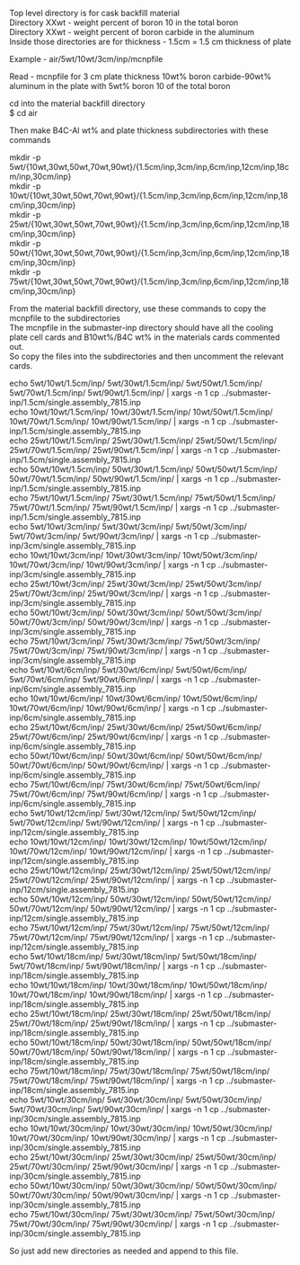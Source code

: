 Top level directory is for cask backfill material  
Directory XXwt - weight percent of boron 10 in the total boron  
Directory XXwt - weight percent of boron carbide in the aluminum    
Inside those directories are for thickness - 1.5cm = 1.5 cm thickness of plate  

Example - air/5wt/10wt/3cm/inp/mcnpfile  

Read - mcnpfile for 3 cm plate thickness 10wt% boron carbide-90wt% aluminum in the plate with 5wt% boron 10 of the total boron

cd into the material backfill directory  
$ cd air

Then make B4C-Al wt% and plate thickness subdirectories with these commands

mkdir -p 5wt/{10wt,30wt,50wt,70wt,90wt}/{1.5cm/inp,3cm/inp,6cm/inp,12cm/inp,18cm/inp,30cm/inp}  
mkdir -p 10wt/{10wt,30wt,50wt,70wt,90wt}/{1.5cm/inp,3cm/inp,6cm/inp,12cm/inp,18cm/inp,30cm/inp}  
mkdir -p 25wt/{10wt,30wt,50wt,70wt,90wt}/{1.5cm/inp,3cm/inp,6cm/inp,12cm/inp,18cm/inp,30cm/inp}  
mkdir -p 50wt/{10wt,30wt,50wt,70wt,90wt}/{1.5cm/inp,3cm/inp,6cm/inp,12cm/inp,18cm/inp,30cm/inp}  
mkdir -p 75wt/{10wt,30wt,50wt,70wt,90wt}/{1.5cm/inp,3cm/inp,6cm/inp,12cm/inp,18cm/inp,30cm/inp}  

From the material backfill directory, use these commands to copy the mcnpfile to the subdirectories  
The mcnpfile in the submaster-inp directory should have all the cooling plate cell cards and B10wt%/B4C wt% in the materials cards commented out.  
So copy the files into the subdirectories and then uncomment the relevant cards. 

echo 5wt/10wt/1.5cm/inp/ 5wt/30wt/1.5cm/inp/ 5wt/50wt/1.5cm/inp/ 5wt/70wt/1.5cm/inp/ 5wt/90wt/1.5cm/inp/ | xargs -n 1 cp ../submaster-inp/1.5cm/single.assembly_7815.inp  
echo 10wt/10wt/1.5cm/inp/ 10wt/30wt/1.5cm/inp/ 10wt/50wt/1.5cm/inp/ 10wt/70wt/1.5cm/inp/ 10wt/90wt/1.5cm/inp/ | xargs -n 1 cp ../submaster-inp/1.5cm/single.assembly_7815.inp  
echo 25wt/10wt/1.5cm/inp/ 25wt/30wt/1.5cm/inp/ 25wt/50wt/1.5cm/inp/ 25wt/70wt/1.5cm/inp/ 25wt/90wt/1.5cm/inp/ | xargs -n 1 cp ../submaster-inp/1.5cm/single.assembly_7815.inp  
echo 50wt/10wt/1.5cm/inp/ 50wt/30wt/1.5cm/inp/ 50wt/50wt/1.5cm/inp/ 50wt/70wt/1.5cm/inp/ 50wt/90wt/1.5cm/inp/ | xargs -n 1 cp ../submaster-inp/1.5cm/single.assembly_7815.inp  
echo 75wt/10wt/1.5cm/inp/ 75wt/30wt/1.5cm/inp/ 75wt/50wt/1.5cm/inp/ 75wt/70wt/1.5cm/inp/ 75wt/90wt/1.5cm/inp/ | xargs -n 1 cp ../submaster-inp/1.5cm/single.assembly_7815.inp   
echo 5wt/10wt/3cm/inp/ 5wt/30wt/3cm/inp/ 5wt/50wt/3cm/inp/ 5wt/70wt/3cm/inp/ 5wt/90wt/3cm/inp/ | xargs -n 1 cp ../submaster-inp/3cm/single.assembly_7815.inp  
echo 10wt/10wt/3cm/inp/ 10wt/30wt/3cm/inp/ 10wt/50wt/3cm/inp/ 10wt/70wt/3cm/inp/ 10wt/90wt/3cm/inp/ | xargs -n 1 cp ../submaster-inp/3cm/single.assembly_7815.inp  
echo 25wt/10wt/3cm/inp/ 25wt/30wt/3cm/inp/ 25wt/50wt/3cm/inp/ 25wt/70wt/3cm/inp/ 25wt/90wt/3cm/inp/ | xargs -n 1 cp ../submaster-inp/3cm/single.assembly_7815.inp  
echo 50wt/10wt/3cm/inp/ 50wt/30wt/3cm/inp/ 50wt/50wt/3cm/inp/ 50wt/70wt/3cm/inp/ 50wt/90wt/3cm/inp/ | xargs -n 1 cp ../submaster-inp/3cm/single.assembly_7815.inp  
echo 75wt/10wt/3cm/inp/ 75wt/30wt/3cm/inp/ 75wt/50wt/3cm/inp/ 75wt/70wt/3cm/inp/ 75wt/90wt/3cm/inp/ | xargs -n 1 cp ../submaster-inp/3cm/single.assembly_7815.inp   
echo 5wt/10wt/6cm/inp/ 5wt/30wt/6cm/inp/ 5wt/50wt/6cm/inp/ 5wt/70wt/6cm/inp/ 5wt/90wt/6cm/inp/ | xargs -n 1 cp ../submaster-inp/6cm/single.assembly_7815.inp  
echo 10wt/10wt/6cm/inp/ 10wt/30wt/6cm/inp/ 10wt/50wt/6cm/inp/ 10wt/70wt/6cm/inp/ 10wt/90wt/6cm/inp/ | xargs -n 1 cp ../submaster-inp/6cm/single.assembly_7815.inp  
echo 25wt/10wt/6cm/inp/ 25wt/30wt/6cm/inp/ 25wt/50wt/6cm/inp/ 25wt/70wt/6cm/inp/ 25wt/90wt/6cm/inp/ | xargs -n 1 cp ../submaster-inp/6cm/single.assembly_7815.inp  
echo 50wt/10wt/6cm/inp/ 50wt/30wt/6cm/inp/ 50wt/50wt/6cm/inp/ 50wt/70wt/6cm/inp/ 50wt/90wt/6cm/inp/ | xargs -n 1 cp ../submaster-inp/6cm/single.assembly_7815.inp  
echo 75wt/10wt/6cm/inp/ 75wt/30wt/6cm/inp/ 75wt/50wt/6cm/inp/ 75wt/70wt/6cm/inp/ 75wt/90wt/6cm/inp/ | xargs -n 1 cp ../submaster-inp/6cm/single.assembly_7815.inp   
echo 5wt/10wt/12cm/inp/ 5wt/30wt/12cm/inp/ 5wt/50wt/12cm/inp/ 5wt/70wt/12cm/inp/ 5wt/90wt/12cm/inp/ | xargs -n 1 cp ../submaster-inp/12cm/single.assembly_7815.inp  
echo 10wt/10wt/12cm/inp/ 10wt/30wt/12cm/inp/ 10wt/50wt/12cm/inp/ 10wt/70wt/12cm/inp/ 10wt/90wt/12cm/inp/ | xargs -n 1 cp ../submaster-inp/12cm/single.assembly_7815.inp  
echo 25wt/10wt/12cm/inp/ 25wt/30wt/12cm/inp/ 25wt/50wt/12cm/inp/ 25wt/70wt/12cm/inp/ 25wt/90wt/12cm/inp/ | xargs -n 1 cp ../submaster-inp/12cm/single.assembly_7815.inp  
echo 50wt/10wt/12cm/inp/ 50wt/30wt/12cm/inp/ 50wt/50wt/12cm/inp/ 50wt/70wt/12cm/inp/ 50wt/90wt/12cm/inp/ | xargs -n 1 cp ../submaster-inp/12cm/single.assembly_7815.inp  
echo 75wt/10wt/12cm/inp/ 75wt/30wt/12cm/inp/ 75wt/50wt/12cm/inp/ 75wt/70wt/12cm/inp/ 75wt/90wt/12cm/inp/ | xargs -n 1 cp ../submaster-inp/12cm/single.assembly_7815.inp   
echo 5wt/10wt/18cm/inp/ 5wt/30wt/18cm/inp/ 5wt/50wt/18cm/inp/ 5wt/70wt/18cm/inp/ 5wt/90wt/18cm/inp/ | xargs -n 1 cp ../submaster-inp/18cm/single.assembly_7815.inp  
echo 10wt/10wt/18cm/inp/ 10wt/30wt/18cm/inp/ 10wt/50wt/18cm/inp/ 10wt/70wt/18cm/inp/ 10wt/90wt/18cm/inp/ | xargs -n 1 cp ../submaster-inp/18cm/single.assembly_7815.inp  
echo 25wt/10wt/18cm/inp/ 25wt/30wt/18cm/inp/ 25wt/50wt/18cm/inp/ 25wt/70wt/18cm/inp/ 25wt/90wt/18cm/inp/ | xargs -n 1 cp ../submaster-inp/18cm/single.assembly_7815.inp  
echo 50wt/10wt/18cm/inp/ 50wt/30wt/18cm/inp/ 50wt/50wt/18cm/inp/ 50wt/70wt/18cm/inp/ 50wt/90wt/18cm/inp/ | xargs -n 1 cp ../submaster-inp/18cm/single.assembly_7815.inp  
echo 75wt/10wt/18cm/inp/ 75wt/30wt/18cm/inp/ 75wt/50wt/18cm/inp/ 75wt/70wt/18cm/inp/ 75wt/90wt/18cm/inp/ | xargs -n 1 cp ../submaster-inp/18cm/single.assembly_7815.inp   
echo 5wt/10wt/30cm/inp/ 5wt/30wt/30cm/inp/ 5wt/50wt/30cm/inp/ 5wt/70wt/30cm/inp/ 5wt/90wt/30cm/inp/ | xargs -n 1 cp ../submaster-inp/30cm/single.assembly_7815.inp  
echo 10wt/10wt/30cm/inp/ 10wt/30wt/30cm/inp/ 10wt/50wt/30cm/inp/ 10wt/70wt/30cm/inp/ 10wt/90wt/30cm/inp/ | xargs -n 1 cp ../submaster-inp/30cm/single.assembly_7815.inp  
echo 25wt/10wt/30cm/inp/ 25wt/30wt/30cm/inp/ 25wt/50wt/30cm/inp/ 25wt/70wt/30cm/inp/ 25wt/90wt/30cm/inp/ | xargs -n 1 cp ../submaster-inp/30cm/single.assembly_7815.inp   
echo 50wt/10wt/30cm/inp/ 50wt/30wt/30cm/inp/ 50wt/50wt/30cm/inp/ 50wt/70wt/30cm/inp/ 50wt/90wt/30cm/inp/ | xargs -n 1 cp ../submaster-inp/30cm/single.assembly_7815.inp   
echo 75wt/10wt/30cm/inp/ 75wt/30wt/30cm/inp/ 75wt/50wt/30cm/inp/ 75wt/70wt/30cm/inp/ 75wt/90wt/30cm/inp/ | xargs -n 1 cp ../submaster-inp/30cm/single.assembly_7815.inp   

So just add new directories as needed and append to this file. 

